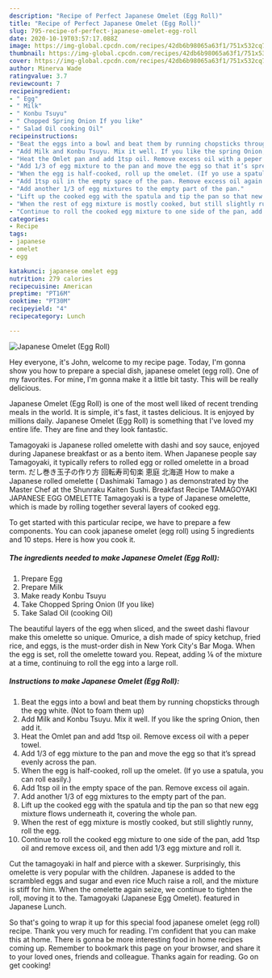 ```yaml
---
description: "Recipe of Perfect Japanese Omelet (Egg Roll)"
title: "Recipe of Perfect Japanese Omelet (Egg Roll)"
slug: 795-recipe-of-perfect-japanese-omelet-egg-roll
date: 2020-10-19T03:57:17.088Z
image: https://img-global.cpcdn.com/recipes/42db6b98065a63f1/751x532cq70/japanese-omelet-egg-roll-recipe-main-photo.jpg
thumbnail: https://img-global.cpcdn.com/recipes/42db6b98065a63f1/751x532cq70/japanese-omelet-egg-roll-recipe-main-photo.jpg
cover: https://img-global.cpcdn.com/recipes/42db6b98065a63f1/751x532cq70/japanese-omelet-egg-roll-recipe-main-photo.jpg
author: Minerva Wade
ratingvalue: 3.7
reviewcount: 7
recipeingredient:
- " Egg"
- " Milk"
- " Konbu Tsuyu"
- " Chopped Spring Onion If you like"
- " Salad Oil cooking Oil"
recipeinstructions:
- "Beat the eggs into a bowl and beat them by running chopsticks through the egg white. (Not to foam them up)"
- "Add Milk and Konbu Tsuyu. Mix it well. If you like the spring Onion, then add it."
- "Heat the Omlet pan and add 1tsp oil. Remove excess oil with a peper towel."
- "Add 1/3 of egg mixture to the pan and move the egg so that it’s spread evenly across the pan."
- "When the egg is half-cooked, roll up the omelet. (If yo use a spatula, you can roll easily.)"
- "Add 1tsp oil in the empty space of the pan. Remove excess oil again."
- "Add another 1/3 of egg mixtures to the empty part of the pan."
- "Lift up the cooked egg with the spatula and tip the pan so that new egg mixture flows underneath it, covering the whole pan."
- "When the rest of egg mixture is mostly cooked, but still slightly runny, roll the egg."
- "Continue to roll the cooked egg mixture to one side of the pan, add 1tsp oil and remove excess oil, and then add 1/3 egg mixture and roll it."
categories:
- Recipe
tags:
- japanese
- omelet
- egg

katakunci: japanese omelet egg 
nutrition: 279 calories
recipecuisine: American
preptime: "PT16M"
cooktime: "PT30M"
recipeyield: "4"
recipecategory: Lunch

---
```



![Japanese Omelet (Egg Roll)](https://img-global.cpcdn.com/recipes/42db6b98065a63f1/751x532cq70/japanese-omelet-egg-roll-recipe-main-photo.jpg)

Hey everyone, it's John, welcome to my recipe page. Today, I'm gonna show you how to prepare a special dish, japanese omelet (egg roll). One of my favorites. For mine, I'm gonna make it a little bit tasty. This will be really delicious.

Japanese Omelet (Egg Roll) is one of the most well liked of recent trending meals in the world. It is simple, it's fast, it tastes delicious. It is enjoyed by millions daily. Japanese Omelet (Egg Roll) is something that I've loved my entire life. They are fine and they look fantastic.

Tamagoyaki is Japanese rolled omelette with dashi and soy sauce, enjoyed during Japanese breakfast or as a bento item. When Japanese people say Tamagoyaki, it typically refers to rolled egg or rolled omelette in a broad term. だし巻き玉子の作り方 回転寿司旬楽 恵庭 北海道 How to make a Japanese rolled omelette ( Dashimaki Tamago ) as demonstrated by the Master Chef at the Shunraku Kaiten Sushi. Breakfast Recipe TAMAGOYAKI JAPANESE EGG OMELETTE Tamagoyaki is a type of Japanese omelette, which is made by rolling together several layers of cooked egg.


To get started with this particular recipe, we have to prepare a few components. You can cook japanese omelet (egg roll) using 5 ingredients and 10 steps. Here is how you cook it.

<!--inarticleads1-->

##### The ingredients needed to make Japanese Omelet (Egg Roll):

1. Prepare  Egg
1. Prepare  Milk
1. Make ready  Konbu Tsuyu
1. Take  Chopped Spring Onion (If you like)
1. Take  Salad Oil (cooking Oil)


The beautiful layers of the egg when sliced, and the sweet dashi flavour make this omelette so unique. Omurice, a dish made of spicy ketchup, fried rice, and eggs, is the must-order dish in New York City&#39;s Bar Moga. When the egg is set, roll the omelette toward you. Repeat, adding ⅙ of the mixture at a time, continuing to roll the egg into a large roll. 

<!--inarticleads2-->

##### Instructions to make Japanese Omelet (Egg Roll):

1. Beat the eggs into a bowl and beat them by running chopsticks through the egg white. (Not to foam them up)
1. Add Milk and Konbu Tsuyu. Mix it well. If you like the spring Onion, then add it.
1. Heat the Omlet pan and add 1tsp oil. Remove excess oil with a peper towel.
1. Add 1/3 of egg mixture to the pan and move the egg so that it’s spread evenly across the pan.
1. When the egg is half-cooked, roll up the omelet. (If yo use a spatula, you can roll easily.)
1. Add 1tsp oil in the empty space of the pan. Remove excess oil again.
1. Add another 1/3 of egg mixtures to the empty part of the pan.
1. Lift up the cooked egg with the spatula and tip the pan so that new egg mixture flows underneath it, covering the whole pan.
1. When the rest of egg mixture is mostly cooked, but still slightly runny, roll the egg.
1. Continue to roll the cooked egg mixture to one side of the pan, add 1tsp oil and remove excess oil, and then add 1/3 egg mixture and roll it.


Cut the tamagoyaki in half and pierce with a skewer. Surprisingly, this omelette is very popular with the children. Japanese is added to the scrambled eggs and sugar and even rice Much raise a roll, and the mixture is stiff for him. When the omelette again seize, we continue to tighten the roll, moving it to the. Tamagoyaki (Japanese Egg Omelet). featured in Japanese Lunch. 

So that's going to wrap it up for this special food japanese omelet (egg roll) recipe. Thank you very much for reading. I'm confident that you can make this at home. There is gonna be more interesting food in home recipes coming up. Remember to bookmark this page on your browser, and share it to your loved ones, friends and colleague. Thanks again for reading. Go on get cooking!
